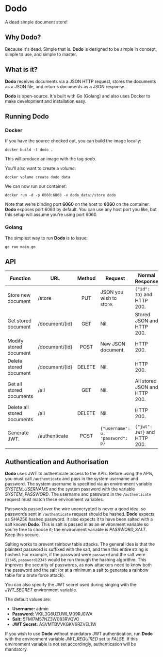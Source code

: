 # Dodo
A dead simple document store!

## Why Dodo?
Because it's dead. Simple that is. **Dodo** is designed to be simple in concept, simple to use, and simple to master.

## What is it?
**Dodo** receives documents via a JSON HTTP request, stores the documents as a JSON file, and returns documents as a JSON response.

**Dodo** is open-source. It's built with Go (Golang) and also uses Docker to make development and installation easy.

## Running Dodo
### Docker
If you have the source checked out, you can build the image locally:

```docker build -t dodo .```

This will produce an image with the tag _dodo_.

You'll also want to create a _volume_:

```docker volume create dodo_data```

We can now run our container:

```docker run -d -p 6060:6060 -v dodo_data:/store dodo```

Note that we're binding port **6060** on the host to **6060** on the container. **Dodo** exposes port 6060 by default. You can use any host port you like, but this setup will assume you're using port 6060.

### Golang
The simplest way to run **Dodo** is to issue:

```go run main.go```

## API

| Function                    | URL            | Method | Request                              | Normal Response                  |
| --------------------------- | -------------- | :----: | ------------------------------------ | -------------------------------- |
| Store new document          | /store         |  PUT   | JSON you wish to store.              | ```{"id": ID}``` and HTTP 200.   |
| Get stored document         | /document/{id} |  GET   | Nil.                                 | Stored JSON and HTTP 200.        |
| Modify stored document      | /document/{id} |  POST  | New JSON document.                   | HTTP 200.                        |
| Delete stored document      | /document/{id} | DELETE | Nil.                                 | HTTP 200.                        |
| Get all stored documents    | /all           |  GET   | Nil.                                 | All stored JSON and HTTP 200.    |
| Delete all stored documents | /all           | DELETE | Nil.                                 | HTTP 200.                        |
| Generate JWT.               | /authenticate  |  POST  | ```{"username": u, "password": p}``` | ```{"jwt": JWT}``` and HTTP 200. |

## Authentication and Authorisation

**Dodo** uses JWT to authenticate access to the APIs. Before using the APIs, you must call ```/authenticate``` and pass in the system username and password. The system username is specified via an environment variable *SYSTEM_USERNAME* and the system password with the variable *SYSTEM_PASSWORD*. The username and password in the ```/authenticate``` request must match these environment variables.

Passwords passed over the wire unencrypted is never a good idea, so passwords sent in ```/authenticate``` request should be hashed. **Dodo** expects as SHA256 hashed password. It also expects it to have been salted with a salt known **Dodo**. This is salt is passed in as an environment variable so you're free to choose it; the environment variable is *PASSWORD_SALT*. Keep this secure.

Salting works to prevent rainbow table attacks. The general idea is that the plaintext password is suffixed with the salt, and then this entire string is hashed. For example, if the password were ```password``` and the salt were ```12345```, ```password12345``` would be run through the hashing algorithm. This improves the security of passwords, as now attackers need to know both the password and the salt (or at a minimum a salt to generate a rainbow table for a brute force attack).

You can also specify the JWT secret used during singing with the *JWT_SECRET* environment variable.

The default values are:
- **Username:** admin
- **Password:** VKIL3G6UZUWLM09RJ0WA
- **Salt:** 5FMI7M57NZ3W083RVQVO
- **JWT Secret:** ASVMTBVVKGKV6RZVEL1W

If you wish to use **Dodo** without mandatory JWT authentication, run **Dodo** with the environment variable *JWT_REQUIRED* set to *FALSE*. If this environment variable is not set accordingly, authentication will be mandatory.